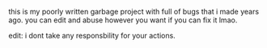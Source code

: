 this is my poorly written garbage project with full of bugs that i made years ago.
you can edit and abuse however you want if you can fix it lmao.

edit: i dont take any responsbility for your actions.
